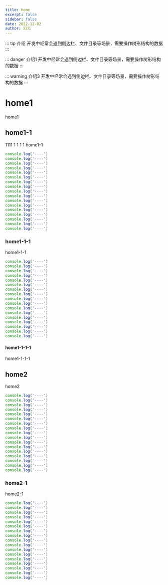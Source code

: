 ```yaml
---
title: home
excerpt: false
sidebar: false
date: 2022-12-02
author: 幻无
---
```


::: tip 介绍
开发中经常会遇到侧边栏、文件目录等场景，需要操作树形结构的数据
:::
<!-- more -->

::: danger 介绍1
开发中经常会遇到侧边栏、文件目录等场景，需要操作树形结构的数据
:::

::: warning 介绍3
开发中经常会遇到侧边栏、文件目录等场景，需要操作树形结构的数据
:::

# home1

home1

## home1-1

1111
1
1
1
1
home1-1

```js
console.log('----')
console.log('----')
console.log('----')
console.log('----')
console.log('----')
console.log('----')
console.log('----')
console.log('----')
console.log('----')
console.log('----')
console.log('----')
console.log('----')
console.log('----')
console.log('----')
console.log('----')
console.log('----')
console.log('----')
```

### home1-1-1

home1-1-1

```js
console.log('----')
console.log('----')
console.log('----')
console.log('----')
console.log('----')
console.log('----')
console.log('----')
console.log('----')
console.log('----')
console.log('----')
console.log('----')
console.log('----')
console.log('----')
console.log('----')
console.log('----')
console.log('----')
console.log('----')
```

#### home1-1-1-1

home1-1-1-1

## home2

home2

```js
console.log('----')
console.log('----')
console.log('----')
console.log('----')
console.log('----')
console.log('----')
console.log('----')
console.log('----')
console.log('----')
console.log('----')
console.log('----')
console.log('----')
console.log('----')
console.log('----')
console.log('----')
console.log('----')
console.log('----')
```

### home2-1

home2-1

```js
console.log('----')
console.log('----')
console.log('----')
console.log('----')
console.log('----')
console.log('----')
console.log('----')
console.log('----')
console.log('----')
console.log('----')
console.log('----')
console.log('----')
console.log('----')
console.log('----')
console.log('----')
console.log('----')
console.log('----')
```
